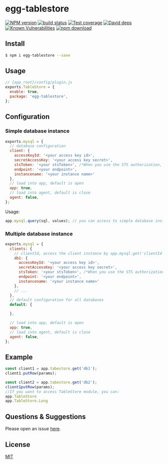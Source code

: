 # egg-tablestore

[![NPM version][npm-image]][npm-url]
[![build status][travis-image]][travis-url]
[![Test coverage][codecov-image]][codecov-url]
[![David deps][david-image]][david-url]
[![Known Vulnerabilities][snyk-image]][snyk-url]
[![npm download][download-image]][download-url]

[npm-image]: https://img.shields.io/npm/v/egg-tablestore.svg?style=flat-square
[npm-url]: https://npmjs.org/package/egg-tablestore
[travis-image]: https://img.shields.io/travis/eggjs/egg-tablestore.svg?style=flat-square
[travis-url]: https://travis-ci.org/eggjs/egg-tablestore
[codecov-image]: https://img.shields.io/codecov/c/github/eggjs/egg-tablestore.svg?style=flat-square
[codecov-url]: https://codecov.io/github/eggjs/egg-tablestore?branch=master
[david-image]: https://img.shields.io/david/eggjs/egg-tablestore.svg?style=flat-square
[david-url]: https://david-dm.org/eggjs/egg-tablestore
[snyk-image]: https://snyk.io/test/npm/egg-tablestore/badge.svg?style=flat-square
[snyk-url]: https://snyk.io/test/npm/egg-tablestore
[download-image]: https://img.shields.io/npm/dm/egg-tablestore.svg?style=flat-square
[download-url]: https://npmjs.org/package/egg-tablestore

<!--
Description here.
-->

## Install

```bash
$ npm i egg-tablestore --save
```

## Usage

```js
// {app_root}/config/plugin.js
exports.TableStore = {
  enable: true,
  package: 'egg-tablestore',
};
```

## Configuration


### Simple database instance

```js
exports.mysql = {
  // database configuration
  client: {
    accessKeyId: '<your access key id>',
    secretAccessKey: '<your access key secret>',
    stsToken: '<your stsToken>', /*When you use the STS authorization, you need to fill in. ref:https://help.aliyun.com/document_detail/27364.html*/
    endpoint: '<your endpoint>',
    instancename: '<your instance name>'
  },
  // load into app, default is open
  app: true,
  // load into agent, default is close
  agent: false,
};
```

Usage:

```js
app.mysql.query(sql, values); // you can access to simple database instance by using app.mysql.
```


### Multiple database instance

```js
exports.mysql = {
  clients: {
    // clientId, access the client instance by app.mysql.get('clientId')
    db1: {
      accessKeyId: '<your access key id>',
      secretAccessKey: '<your access key secret>',
      stsToken: '<your stsToken>', /*When you use the STS authorization, you need to fill in. ref:https://help.aliyun.com/document_detail/27364.html*/
      endpoint: '<your endpoint>',
      instancename: '<your instance name>'
    },
    // ...
  },
  // default configuration for all databases
  default: {

  },

  // load into app, default is open
  app: true,
  // load into agent, default is close
  agent: false,
};
```


## Example

```js
const client1 = app.tabestore.get('db1');
client1.putRow(params);

const client2 = app.tabestore.get('db2');
client1putRow(params);
//If you want to access TableStore module, you can:
app.TableStore
app.TableStore.Long
```

## Questions & Suggestions

Please open an issue [here](https://github.com/mumudev/egg-tablestore/issues).

## License

[MIT](LICENSE)
